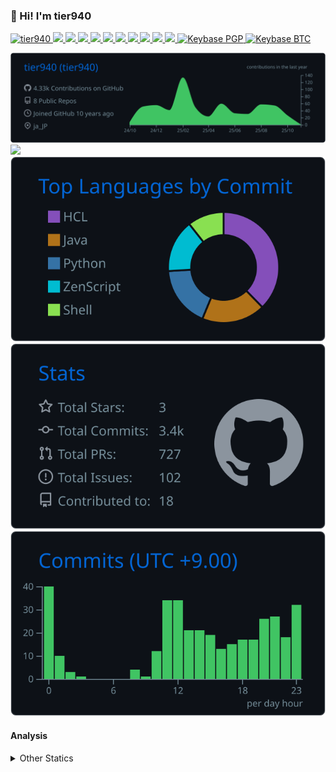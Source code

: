 ### 👋 Hi! I'm tier940

<p align="left"> 
  <a href="https://github.com/tier940/tier940/">
    <img src="https://komarev.com/ghpvc/?username=tier940" alt="tier940" />
  </a>
  <a href="http://twitter.com/tier940">
    <img height="20" src="https://img.shields.io/twitter/follow/tier940?label=Twitter&logo=twitter&style=flat" />
  </a>
  <a href="https://github.com/tier940">
    <img height="20" src="https://img.shields.io/github/followers/tier940?label=follow&logo=github&style=flat" />
  </a>
  <a href="https://www.reddit.com/user/tier940">
    <img height="20" src="https://img.shields.io/reddit/user-karma/combined/tier940?label=Reddit&logo=reddit&style=flat" />
  </a>
  <a href="https://stackoverflow.com/users/17317833/tier940">
    <img height="20" src="https://img.shields.io/stackexchange/stackoverflow/r/17317833?label=StackOverflow&logo=stack-overflow&style=flat" />
  </a>
  <a href="https://zenn.dev/tier940">
    <img height="20" src="https://zenn.badge.nikaera.com/s/tier940/likes" />
  </a>
  <a href="https://zenn.dev/tier940">
    <img height="20" src="https://zenn.badge.nikaera.com/s/tier940/followers" />
  </a>
  <a href="https://zenn.dev/tier940">
    <img height="20" src="https://zenn.badge.nikaera.com/s/tier940/articles" />
  </a>
  <a href="http://qiita.com/tier940">
    <img height="20" src="https://qiita-badge.apiapi.app/s/tier940/posts.svg" />
  </a>
  <a href="http://qiita.com/tier940">
    <img height="20" src="https://qiita-badge.apiapi.app/s/tier940/contributions.svg" />
  </a>
  <a href="https://github.com/tier940/tier940/">
    <img height="20" src="https://github.com/tier940/tier940/actions/workflows/main.yml/badge.svg" />
  </a>
  <a href="https://keybase.io/tier940">
    <img alt="Keybase PGP" src="https://img.shields.io/keybase/pgp/tier940">
  </a>
  <a href="https://keybase.io/tier940">
    <img alt="Keybase BTC" src="https://img.shields.io/keybase/btc/tier940">
  </a>
</p>

[![](https://raw.githubusercontent.com/tier940/tier940/main/profile-summary-card-output/github_dark/0-profile-details.svg)](https://github.com/vn7n24fzkq/github-profile-summary-cards)
[![](https://raw.githubusercontent.com/tier940/tier940/main/profile-summary-card-output/github_dark/1-repos-per-language.svg)](https://github.com/vn7n24fzkq/github-profile-summary-cards) [![](https://raw.githubusercontent.com/tier940/tier940/main/profile-summary-card-output/github_dark/2-most-commit-language.svg)](https://github.com/vn7n24fzkq/github-profile-summary-cards)
[![](https://raw.githubusercontent.com/tier940/tier940/main/profile-summary-card-output/github_dark/3-stats.svg)](https://github.com/vn7n24fzkq/github-profile-summary-cards) [![](https://raw.githubusercontent.com/tier940/tier940/main/profile-summary-card-output/github_dark/4-productive-time.svg)](https://github.com/vn7n24fzkq/github-profile-summary-cards)


#### Analysis
<!-- <img height="150" src="https://github.com/tier940/tier940/blob/master/images/stat.svg" alt="Alternative Text"/> -->

<details>
  <summary>Other Statics</summary>
  <!--START_SECTION:waka-->
![Code Time](http://img.shields.io/badge/Code%20Time-4%2C671%20hrs%2047%20mins-blue)

**🐱 My GitHub Data** 

> 📦 36.7 kB Used in GitHub's Storage 
 > 
> 💼 Opted to Hire
 > 
> 📜 11 Public Repositories 
 > 
> 🔑 6 Private Repositories 
 > 
**I'm an Early 🐤** 

```text
🌞 Morning                3404 commits        ████░░░░░░░░░░░░░░░░░░░░░   16.96 % 
🌆 Daytime                7147 commits        █████████░░░░░░░░░░░░░░░░   35.61 % 
🌃 Evening                7426 commits        █████████░░░░░░░░░░░░░░░░   37.00 % 
🌙 Night                  2092 commits        ███░░░░░░░░░░░░░░░░░░░░░░   10.42 % 
```
📅 **I'm Most Productive on Sunday** 

```text
Monday                   2070 commits        ███░░░░░░░░░░░░░░░░░░░░░░   10.31 % 
Tuesday                  3211 commits        ████░░░░░░░░░░░░░░░░░░░░░   16.00 % 
Wednesday                2591 commits        ███░░░░░░░░░░░░░░░░░░░░░░   12.91 % 
Thursday                 1935 commits        ██░░░░░░░░░░░░░░░░░░░░░░░   09.64 % 
Friday                   2837 commits        ████░░░░░░░░░░░░░░░░░░░░░   14.14 % 
Saturday                 3690 commits        █████░░░░░░░░░░░░░░░░░░░░   18.39 % 
Sunday                   3735 commits        █████░░░░░░░░░░░░░░░░░░░░   18.61 % 
```


📊 **This Week I Spent My Time On** 

```text
🕑︎ Time Zone: Asia/Tokyo

💬 Programming Languages: 
Other                    31 hrs 39 mins      ████████████████████░░░░░   80.24 % 
Markdown                 3 hrs 28 mins       ██░░░░░░░░░░░░░░░░░░░░░░░   08.80 % 
YAML                     1 hr 15 mins        █░░░░░░░░░░░░░░░░░░░░░░░░   03.17 % 
INI                      1 hr 7 mins         █░░░░░░░░░░░░░░░░░░░░░░░░   02.85 % 
Java                     59 mins             █░░░░░░░░░░░░░░░░░░░░░░░░   02.52 % 

🔥 Editors: 
Chrome                   34 hrs 24 mins      ██████████████████████░░░   87.20 % 
VS Code                  4 hrs 47 mins       ███░░░░░░░░░░░░░░░░░░░░░░   12.15 % 
IntelliJ IDEA            15 mins             ░░░░░░░░░░░░░░░░░░░░░░░░░   00.65 % 

💻 Operating System: 
Windows                  35 hrs 37 mins      ███████████████████████░░   90.30 % 
Linux                    3 hrs 49 mins       ██░░░░░░░░░░░░░░░░░░░░░░░   09.70 % 
```

**I Mostly Code in Java** 

```text
Java                     16 repos            █████████████░░░░░░░░░░░░   51.61 % 
ZenScript                3 repos             ██░░░░░░░░░░░░░░░░░░░░░░░   09.68 % 
Shell                    2 repos             ██░░░░░░░░░░░░░░░░░░░░░░░   06.45 % 
Python                   2 repos             ██░░░░░░░░░░░░░░░░░░░░░░░   06.45 % 
HTML                     1 repo              █░░░░░░░░░░░░░░░░░░░░░░░░   03.23 % 
```



**Timeline**

![Lines of Code chart](https://raw.githubusercontent.com/tier940/tier940/main/assets/bar_graph.png)


 Last Updated on 28/10/2024 01:00:08 UTC
<!--END_SECTION:waka-->
</details>
